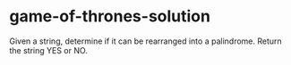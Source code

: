# game-of-thrones-solution
 Given a string, determine if it can be rearranged into a palindrome. Return the string YES or NO. 
